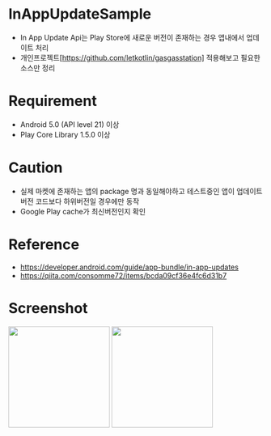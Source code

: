 # InAppUpdateSample
- In App Update Api는 Play Store에 새로운 버전이 존재하는 경우 앱내에서 업데이트 처리
- 개인프로젝트[https://github.com/letkotlin/gasgasstation] 적용해보고 필요한 소스만 정리

# Requirement
- Android 5.0 (API level 21) 이상
- Play Core Library 1.5.0 이상

# Caution
- 실제 마켓에 존재하는 앱의 package 명과 동일해야하고 테스트중인 앱이 업데이트 버전 코드보다 하위버전일 경우에만 동작
- Google Play cache가 최신버전인지 확인

# Reference
- https://developer.android.com/guide/app-bundle/in-app-updates
- https://qiita.com/consomme72/items/bcda09cf36e4fc6d31b7

# Screenshot
<div>
  <img width="200" src="https://user-images.githubusercontent.com/2545783/57794762-5d37ca00-777f-11e9-8ca1-a6d6a736205c.jpeg">
  <img width="200" src="https://user-images.githubusercontent.com/2545783/57794760-5d37ca00-777f-11e9-9628-3837281d4217.jpeg">
</div>
